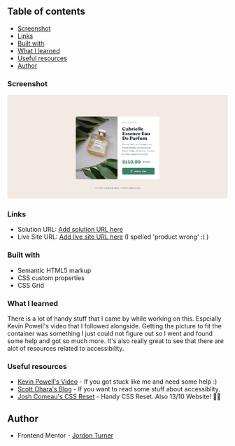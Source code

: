 
## Table of contents


- [Screenshot](#screenshot)
- [Links](#links)
- [Built with](#built-with)
- [What I learned](#what-i-learned)
- [Useful resources](#useful-resources)
- [Author](#author)


### Screenshot

![](/images/screenshot.png)
### Links

- Solution URL: [Add solution URL here](https://github.com/JordonTurner/Product-Card)
- Live Site URL: [Add live site URL here](https://perfume-prodcut-card.netlify.app/) (I spelled 'product wrong' :( )

### Built with

- Semantic HTML5 markup
- CSS custom properties
- CSS Grid

### What I learned

There is a lot of handy stuff that I came by while working on this. Espcially Kevin Powell's video that I followed alongside. Getting the picture to fit the container was something I just could not figure out so I went and found some help and got so much more. It's also really great to see that there are alot of resources related to accessibility.

### Useful resources

- [Kevin Powell's Video](https://youtu.be/B2WL6KkqhLQ) - If you got stuck like me and need some help :)
- [Scott Ohara's Blog](https://www.scottohara.me/blog/2017/04/14/inclusively-hidden.html) - If you want to read some stuff about accessiblity. 
- [Josh Comeau's CSS Reset](https://www.joshwcomeau.com/css/custom-css-reset/) - Handy CSS Reset. Also 13/10 Website! 👍🏾

## Author
- Frontend Mentor - [Jordon Turner](https://www.frontendmentor.io/profile/JordonTurner)